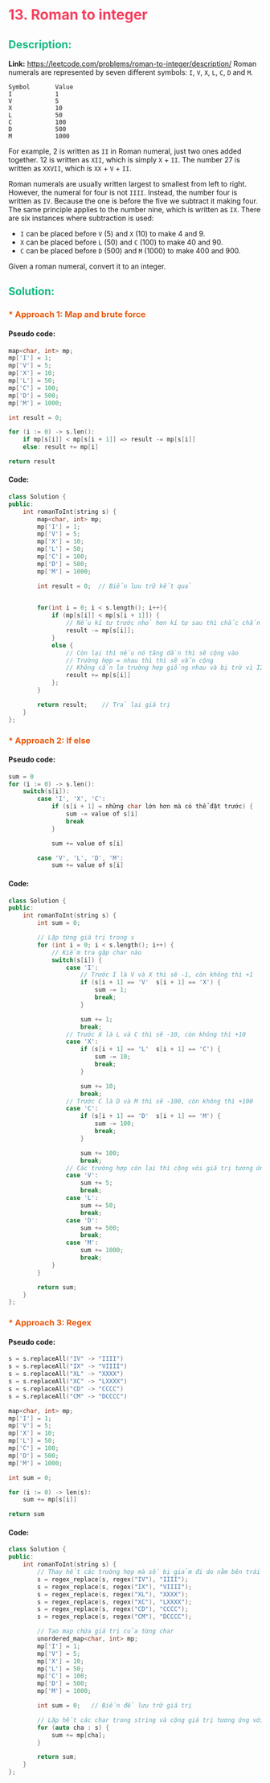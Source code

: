 # <span style="color: #f43f5e" >13. Roman to integer</span>

## <span style="color: #10b981">Description:</span>
**Link:** https://leetcode.com/problems/roman-to-integer/description/
Roman numerals are represented by seven different symbols: `I`, `V`, `X`, `L`, `C`, `D` and `M`.
```
Symbol       Value
I            1
V            5
X            10
L            50
C            100
D            500
M            1000
```
For example, 2 is written as `II` in Roman numeral, just two ones added together. 12 is written as `XII`, which is simply `X` + `II`. The number 27 is written as `XXVII`, which is `XX` + `V` + `II`.

Roman numerals are usually written largest to smallest from left to right. However, the numeral for four is not `IIII`. Instead, the number four is written as `IV`. Because the one is before the five we subtract it making four. The same principle applies to the number nine, which is written as `IX`. There are six instances where subtraction is used:

- `I` can be placed before `V` (5) and `X` (10) to make 4 and 9. 
- `X` can be placed before `L` (50) and `C` (100) to make 40 and 90. 
- `C` can be placed before `D` (500) and `M` (1000) to make 400 and 900.

Given a roman numeral, convert it to an integer.

## <span style="color: #10b981">Solution:</span>

### <span style="color: #ea580c">* Approach 1: Map and brute force</span>
#### Pseudo code:
```cpp
map<char, int> mp;
mp['I'] = 1;
mp['V'] = 5;
mp['X'] = 10;
mp['L'] = 50;
mp['C'] = 100;
mp['D'] = 500;
mp['M'] = 1000;

int result = 0;

for (i := 0) -> s.len():
    if mp[s[i]] < mp[s[i + 1]] => result -= mp[s[i]]
    else: result += mp[i]

return result

```
#### Code:
```cpp
class Solution {
public:
    int romanToInt(string s) {
        map<char, int> mp;
        mp['I'] = 1;
        mp['V'] = 5;
        mp['X'] = 10;
        mp['L'] = 50;
        mp['C'] = 100;
        mp['D'] = 500;
        mp['M'] = 1000;

        int result = 0;  // Biến lưu trữ kết quả
    

        for(int i = 0; i < s.length(); i++){
            if (mp[s[i]] < mp[s[i + 1]]) {
                // Nếu kí tự trước nhỏ hơn kí tự sau thì chắc chắn sẽ bị trừ đi. Ví dụ như XIV, I ở giữ sẽ bị trừ đi vì nhỏ hơn V
                result -= mp[s[i]];
            }
            else {
                // Còn lại thì nếu nó tăng dần thì sẽ cộng vào
                // Trường hợp = nhau thì thì sẽ vẫn cộng
                // Không cần lo trường hợp giống nhau và bị trừ vì IIV không tồn tại, chỉ có IV.
                result += mp[s[i]]
            };
        }

        return result;    // Trả lại giá trị
    }
};
```

### <span style="color: #ea580c">* Approach 2: If else</span>
#### Pseudo code:
```cpp
sum = 0
for (i := 0) -> s.len():
    switch(s[i]):
        case 'I', 'X', 'C':
            if (s[i + 1] = những char lớn hơn mà có thể đặt trước) {
                sum -= value of s[i]
                break
            }

            sum += value of s[i]

        case 'V', 'L', 'D', 'M':
            sum += value of s[i]
```
#### Code:
```cpp
class Solution {
public:
    int romanToInt(string s) {
        int sum = 0;

        // Lặp từng giá trị trong s
        for (int i = 0; i < s.length(); i++) {
            // Kiểm tra gặp char nào
            switch(s[i]) {
                case 'I':
                    // Trước I là V và X thì sẽ -1, còn không thì +1
                    if (s[i + 1] == 'V'  s[i + 1] == 'X') {
                        sum -= 1;
                        break;
                    }

                    sum += 1;
                    break;
                // Trước X là L và C thì sẽ -10, còn không thì +10
                case 'X':
                    if (s[i + 1] == 'L'  s[i + 1] == 'C') {
                        sum -= 10;
                        break;
                    }

                    sum += 10;
                    break;
                // Trước C là D và M thì sẽ -100, còn không thì +100
                case 'C':
                    if (s[i + 1] == 'D'  s[i + 1] == 'M') {
                        sum -= 100;
                        break;
                    }

                    sum += 100;
                    break;
                // Các trường hợp còn lại thì cộng với giá trị tương ứng
                case 'V':
                    sum += 5;
                    break;
                case 'L':
                    sum += 50;
                    break;
                case 'D':
                    sum += 500;
                    break;
                case 'M':
                    sum += 1000;
                    break;
            }
        }

        return sum;
    }
};
```

### <span style="color: #ea580c">* Approach 3: Regex</span>
#### Pseudo code:
```cpp
s = s.replaceAll("IV" -> "IIII")
s = s.replaceAll("IX" -> "VIIII")
s = s.replaceAll("XL" -> "XXXX")
s = s.replaceAll("XC" -> "LXXXX")
s = s.replaceAll("CD" -> "CCCC")
s = s.replaceAll("CM" -> "DCCCC")

map<char, int> mp;
mp['I'] = 1;
mp['V'] = 5;
mp['X'] = 10;
mp['L'] = 50;
mp['C'] = 100;
mp['D'] = 500;
mp['M'] = 1000;

int sum = 0;

for (i := 0) -> len(s):
    sum += mp[s[i]]

return sum
```
#### Code:
```cpp
class Solution {
public:
    int romanToInt(string s) {
        // Thay hết các trường hợp mà số bị giảm đi do nằm bên trái số lớn hơn nó bằng các số để cộng vào
        s = regex_replace(s, regex("IV"), "IIII");
        s = regex_replace(s, regex("IX"), "VIIII");
        s = regex_replace(s, regex("XL"), "XXXX");
        s = regex_replace(s, regex("XC"), "LXXXX");
        s = regex_replace(s, regex("CD"), "CCCC");
        s = regex_replace(s, regex("CM"), "DCCCC");

        // Tạo map chứa giá trị của từng char
        unordered_map<char, int> mp;
        mp['I'] = 1;
        mp['V'] = 5;
        mp['X'] = 10;
        mp['L'] = 50;
        mp['C'] = 100;
        mp['D'] = 500;
        mp['M'] = 1000;

        int sum = 0;   // Biến để lưu trữ giá trị

        // Lặp hết các char trong string và cộng giá trị tương ứng với mỗi char
        for (auto cha : s) {
            sum += mp[cha];
        }

        return sum;
    }
};
```